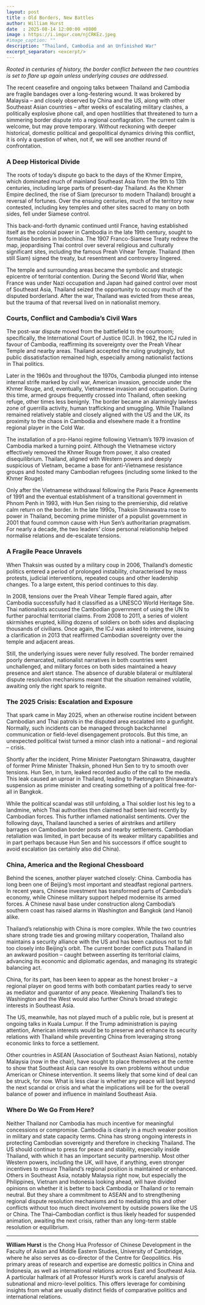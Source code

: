 ```yaml
---
layout: post
title : Old Borders, New Battles
author: William Hurst
date  : 2025-08-14 12:00:00 +0800
image : https://i.imgur.com/njCRKEz.jpeg
#image_caption: ""
description: "Thailand, Cambodia and an Unfinished War"
excerpt_separator: <excerpt/>
---
```


_Rooted in centuries of history, the border conflict between the two countries is set to flare up again unless underlying causes are addressed._

<excerpt/>

The recent ceasefire and ongoing talks between Thailand and Cambodia are fragile bandages over a long-festering wound. It was brokered by Malaysia – and closely observed by China and the US, along with other Southeast Asian countries – after weeks of escalating military clashes, a politically explosive phone call, and open hostilities that threatened to turn a simmering border dispute into a regional conflagration. The current calm is welcome, but may prove temporary. Without reckoning with deeper historical, domestic political and geopolitical dynamics driving this conflict, it is only a question of when, not if, we will see another round of confrontation.


### A Deep Historical Divide

The roots of today’s dispute go back to the days of the Khmer Empire, which dominated much of mainland Southeast Asia from the 9th to 13th centuries, including large parts of present-day Thailand. As the Khmer Empire declined, the rise of Siam (precursor to modern Thailand) brought a reversal of fortunes. Over the ensuing centuries, much of the territory now contested, including key temples and other sites sacred to many on both sides, fell under Siamese control.

This back-and-forth dynamic continued until France, having established itself as the colonial power in Cambodia in the late 19th century, sought to formalise borders in Indochina. The 1907 Franco-Siamese Treaty redrew the map, jeopardising Thai control over several religious and culturally significant sites, including the famous Preah Vihear Temple. Thailand (then still Siam) signed the treaty, but resentment and controversy lingered.

The temple and surrounding areas became the symbolic and strategic epicentre of territorial contention. During the Second World War, when France was under Nazi occupation and Japan had gained control over most of Southeast Asia, Thailand seized the opportunity to occupy much of the disputed borderland. After the war, Thailand was evicted from these areas, but the trauma of that reversal lived on in nationalist memory.


### Courts, Conflict and Cambodia’s Civil Wars

The post-war dispute moved from the battlefield to the courtroom; specifically, the International Court of Justice (ICJ). In 1962, the ICJ ruled in favour of Cambodia, reaffirming its sovereignty over the Preah Vihear Temple and nearby areas. Thailand accepted the ruling grudgingly, but public dissatisfaction remained high, especially among nationalist factions in Thai politics.

Later in the 1960s and throughout the 1970s, Cambodia plunged into intense internal strife marked by civil war, American invasion, genocide under the Khmer Rouge, and, eventually, Vietnamese invasion and occupation. During this time, armed groups frequently crossed into Thailand, often seeking refuge, other times less benignly. The border became an alarmingly lawless zone of guerrilla activity, human trafficking and smuggling. While Thailand remained relatively stable and closely aligned with the US and the UK, its proximity to the chaos in Cambodia and elsewhere made it a frontline regional player in the Cold War.

The installation of a pro-Hanoi regime following Vietnam’s 1979 invasion of Cambodia marked a turning point. Although the Vietnamese victory effectively removed the Khmer Rouge from power, it also created disequilibrium. Thailand, aligned with Western powers and deeply suspicious of Vietnam, became a base for anti-Vietnamese resistance groups and hosted many Cambodian refugees (including some linked to the Khmer Rouge).

Only after the Vietnamese withdrawal following the Paris Peace Agreements of 1991 and the eventual establishment of a transitional government in Phnom Penh in 1993, with Hun Sen rising to the premiership, did relative calm return on the border. In the late 1990s, Thaksin Shinawatra rose to power in Thailand, becoming prime minister of a populist government in 2001 that found common cause with Hun Sen’s authoritarian pragmatism. For nearly a decade, the two leaders’ close personal relationship helped normalise relations and de-escalate tensions.


### A Fragile Peace Unravels

When Thaksin was ousted by a military coup in 2006, Thailand’s domestic politics entered a period of prolonged instability, characterised by mass protests, judicial interventions, repeated coups and other leadership changes. To a large extent, this period continues to this day.

In 2008, tensions over the Preah Vihear Temple flared again, after Cambodia successfully had it classified as a UNESCO World Heritage Site. Thai nationalists accused the Cambodian government of using the UN to further parochial territorial claims. From 2008 to 2011, a series of violent skirmishes erupted, killing dozens of soldiers on both sides and displacing thousands of civilians. Once again, the ICJ was asked to intervene, issuing a clarification in 2013 that reaffirmed Cambodian sovereignty over the temple and adjacent areas.

Still, the underlying issues were never fully resolved. The border remained poorly demarcated, nationalist narratives in both countries went unchallenged, and military forces on both sides maintained a heavy presence and alert stance. The absence of durable bilateral or multilateral dispute resolution mechanisms meant that the situation remained volatile, awaiting only the right spark to reignite.


### The 2025 Crisis: Escalation and Exposure

That spark came in May 2025, when an otherwise routine incident between Cambodian and Thai patrols in the disputed area escalated into a gunfight. Normally, such incidents can be managed through backchannel communication or field-level disengagement protocols. But this time, an unexpected political twist turned a minor clash into a national – and regional – crisis.

Shortly after the incident, Prime Minister Paetongtarn Shinawatra, daughter of former Prime Minister Thaksin, phoned Hun Sen to try to smooth over tensions. Hun Sen, in turn, leaked recorded audio of the call to the media. This leak caused an uproar in Thailand, leading to Paetongtarn Shinawatra’s suspension as prime minister and creating something of a political free-for-all in Bangkok.

While the political scandal was still unfolding, a Thai soldier lost his leg to a landmine, which Thai authorities then claimed had been laid recently by Cambodian forces. This further inflamed nationalist sentiments. Over the following days, Thailand launched a series of airstrikes and artillery barrages on Cambodian border posts and nearby settlements. Cambodian retaliation was limited, in part because of its weaker military capabilities and in part perhaps because Hun Sen and his successors if office sought to avoid escalation (as certainly also did China).


### China, America and the Regional Chessboard

Behind the scenes, another player watched closely: China. Cambodia has long been one of Beijing’s most important and steadfast regional partners. In recent years, Chinese investment has transformed parts of Cambodia’s economy, while Chinese military support helped modernise its armed forces. A Chinese naval base under construction along Cambodia’s southern coast has raised alarms in Washington and Bangkok (and Hanoi) alike.

Thailand’s relationship with China is more complex. While the two countries share strong trade ties and growing military cooperation, Thailand also maintains a security alliance with the US and has been cautious not to fall too closely into Beijing’s orbit. The current border conflict puts Thailand in an awkward position – caught between asserting its territorial claims, advancing its economic and diplomatic agendas, and managing its strategic balancing act.

China, for its part, has been keen to appear as the honest broker – a regional player on good terms with both combatant parties ready to serve as mediator and guarantor of any peace. Weakening Thailand’s ties to Washington and the West would also further China’s broad strategic interests in Southeast Asia.

The US, meanwhile, has not played much of a public role, but is present at ongoing talks in Kuala Lumpur. If the Trump administration is paying attention, American interests would be to preserve and enhance its security relations with Thailand while preventing China from leveraging strong economic links to force a settlement.

Other countries in ASEAN (Association of Southeast Asian Nations), notably Malaysia (now in the chair), have sought to place themselves at the centre to show that Southeast Asia can resolve its own problems without undue American or Chinese intervention. It seems likely that some kind of deal can be struck, for now. What is less clear is whether any peace will last beyond the next scandal or crisis and what the implications will be for the overall balance of power and influence in mainland Southeast Asia.


### Where Do We Go From Here?

Neither Thailand nor Cambodia has much incentive for meaningful concessions or compromise. Cambodia is clearly in a much weaker position in military and state capacity terms. China has strong ongoing interests in protecting Cambodian sovereignty and therefore in checking Thailand. The US should continue to press for peace and stability, especially inside Thailand, with which it has an important security partnership. Most other Western powers, including the UK, will have, if anything, even stronger incentives to ensure Thailand’s regional position is maintained or enhanced. Others in Southeast Asia, notably Malaysia right now, but especially the Philippines, Vietnam and Indonesia looking ahead, will have divided opinions on whether it is better to back Cambodia or Thailand or to remain neutral. But they share a commitment to ASEAN and to strengthening regional dispute resolution mechanisms and to mediating this and other conflicts without too much direct involvement by outside powers like the US or China. The Thai–Cambodian conflict is thus likely headed for suspended animation, awaiting the next crisis, rather than any long-term stable resolution or equilibrium.

---

__William Hurst__ is the Chong Hua Professor of Chinese Development in the Faculty of Asian and Middle Eastern Studies, University of Cambridge, where he also serves as co-director of the Centre for Geopolitics. His primary areas of research and expertise are domestic politics in China and Indonesia, as well as international relations across East and Southeast Asia. A particular hallmark of all Professor Hurst’s work is careful analysis of subnational and micro-level politics. This offers leverage for combining insights from what are usually distinct fields of comparative politics and international relations.
